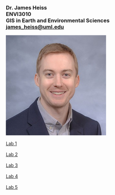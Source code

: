 ### Dr. James Heiss <br> ENVI3010 <br> GIS in Earth and Environmental Sciences <br> james_heiss@uml.edu

![Photo of your professor](jwh_photo.jpg)

[Lab 1](lab1/index.html) <br><br>
[Lab 2](lab2/index.html) <br><br>
[Lab 3](lab3/index.html) <br><br>
[Lab 4](lab4/index.html) <br><br>
[Lab 5](lab5/index.html) 
